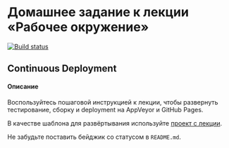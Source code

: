 # Домашнее задание к лекции «Рабочее окружение»

[![Build status](https://ci.appveyor.com/api/projects/status/t0qwu3mfd8k94fui?svg=true)](https://ci.appveyor.com/project/Lizaveta04/continuous-deployment)

## Continuous Deployment

#### Описание

Воспользуйтесь пошаговой инструкцией к лекции, чтобы развернуть тестирование, сборку и deployment на AppVeyor и GitHub Pages.

В качестве шаблона для развёртывания используйте [проект с лекции](https://github.com/netology-code/ahj-code/tree/master/env).

Не забудьте поставить бейджик со статусом в `README.md`.
